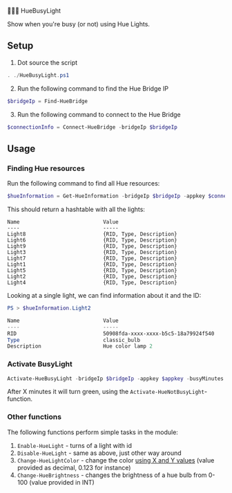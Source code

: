 🚨🚨🚨 HueBusyLight

Show when you're busy (or not) using Hue Lights.

## Setup

1. Dot source the script

```powershell
. ./HueBusyLight.ps1
```

2. Run the following command to find the Hue Bridge IP

```powershell
$bridgeIp = Find-HueBridge
```

3. Run the following command to connect to the Hue Bridge

```powershell
$connectionInfo = Connect-HueBridge -bridgeIp $bridgeIp
```

## Usage

### Finding Hue resources

Run the following command to find all Hue resources:

```powershell
$hueInformation = Get-HueInformation -bridgeIp $bridgeIp -appkey $connectionInfo.Username
```

This should return a hashtable with all the lights:

```
Name                           Value
----                           -----
Light8                         {RID, Type, Description}
Light6                         {RID, Type, Description}
Light9                         {RID, Type, Description}
Light3                         {RID, Type, Description}
Light7                         {RID, Type, Description}
Light1                         {RID, Type, Description}
Light5                         {RID, Type, Description}
Light2                         {RID, Type, Description}
Light4                         {RID, Type, Description}
```

Looking at a single light, we can find information about it and the ID:

```powershell
PS > $hueInformation.Light2

Name                           Value
----                           -----
RID                            50908fda-xxxx-xxxx-b5c5-18a79924f540
Type                           classic_bulb
Description                    Hue color lamp 2
```

### Activate BusyLight

```powershell
Activate-HueBusyLight -bridgeIp $bridgeIp -appkey $appkey -busyMinutes 1
```

After X minutes it will turn green, using the `Activate-HueNotBusyLight`-function.

### Other functions

The following functions perform simple tasks in the module:

1. `Enable-HueLight` - turns of a light with id
2. `Disable-HueLight` - same as above, just other way around
3. `Change-HueLightColor` - change the color [using X and Y values](https://www.enigmaticdevices.com/philips-hue-lights-popular-xy-color-values/) (value provided as decimal, 0.123 for instance)
4. `Change-HueBrightness` - changes the brightness of a hue bulb from 0-100 (value provided in INT)
